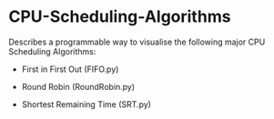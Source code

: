 # CPU-Scheduling-Algorithms
Describes a programmable way to visualise the following major CPU Scheduling Algorithms: 

 - First in First Out (FIFO.py)

 - Round Robin (RoundRobin.py) 

 - Shortest Remaining Time (SRT.py)
